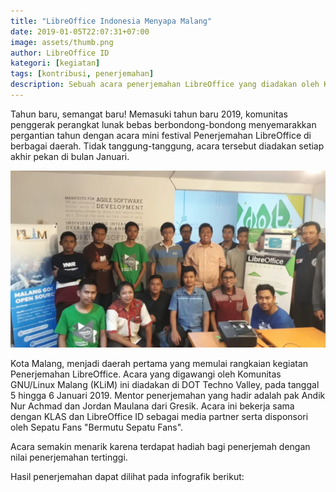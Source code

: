 ```yaml
---
title: "LibreOffice Indonesia Menyapa Malang"
date: 2019-01-05T22:07:31+07:00
image: assets/thumb.png
author: LibreOffice ID
kategori: [kegiatan]
tags: [kontribusi, penerjemahan]
description: Sebuah acara penerjemahan LibreOffice yang diadakan oleh Komunitas GNU/Linux Malang (KLiM)
---
```

Tahun baru, semangat baru! Memasuki tahun baru 2019, komunitas penggerak perangkat lunak bebas berbondong-bondong menyemarakkan pergantian tahun dengan acara mini festival Penerjemahan LibreOffice di berbagai daerah. Tidak tanggung-tanggung, acara tersebut diadakan setiap akhir pekan di bulan Januari.

![Penerjemahan di Malang](assets/gambar1.webp)

Kota Malang, menjadi daerah pertama yang memulai rangkaian kegiatan Penerjemahan LibreOffice. Acara yang digawangi oleh Komunitas GNU/Linux Malang (KLiM) ini diadakan di DOT Techno Valley, pada tanggal 5 hingga 6 Januari 2019. Mentor penerjemahan yang hadir adalah pak Andik Nur Achmad dan Jordan Maulana dari Gresik. Acara ini bekerja sama dengan KLAS dan LibreOffice ID sebagai media partner serta disponsori oleh Sepatu Fans "Bermutu Sepatu Fans".

Acara semakin menarik karena terdapat hadiah bagi penerjemah dengan nilai penerjemahan tertinggi. 

Hasil penerjemahan dapat dilihat pada infografik berikut:
